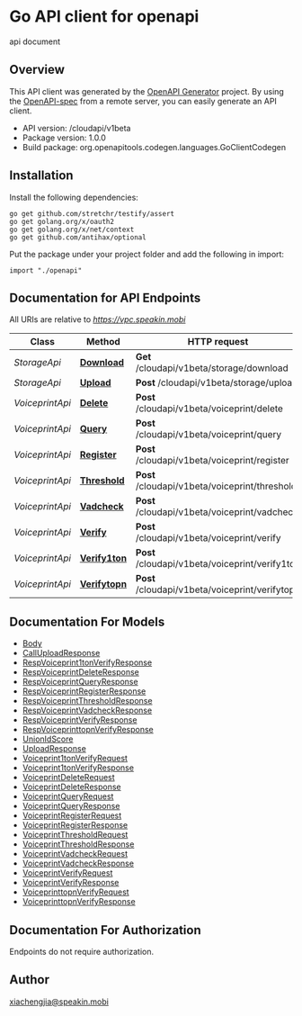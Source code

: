# Go API client for openapi

api document

## Overview
This API client was generated by the [OpenAPI Generator](https://openapi-generator.tech) project.  By using the [OpenAPI-spec](https://www.openapis.org/) from a remote server, you can easily generate an API client.

- API version: /cloudapi/v1beta
- Package version: 1.0.0
- Build package: org.openapitools.codegen.languages.GoClientCodegen

## Installation

Install the following dependencies:
```
go get github.com/stretchr/testify/assert
go get golang.org/x/oauth2
go get golang.org/x/net/context
go get github.com/antihax/optional
```

Put the package under your project folder and add the following in import:
```golang
import "./openapi"
```

## Documentation for API Endpoints

All URIs are relative to *https://vpc.speakin.mobi*

Class | Method | HTTP request | Description
------------ | ------------- | ------------- | -------------
*StorageApi* | [**Download**](docs/StorageApi.md#download) | **Get** /cloudapi/v1beta/storage/download | 
*StorageApi* | [**Upload**](docs/StorageApi.md#upload) | **Post** /cloudapi/v1beta/storage/upload | 
*VoiceprintApi* | [**Delete**](docs/VoiceprintApi.md#delete) | **Post** /cloudapi/v1beta/voiceprint/delete | 
*VoiceprintApi* | [**Query**](docs/VoiceprintApi.md#query) | **Post** /cloudapi/v1beta/voiceprint/query | 
*VoiceprintApi* | [**Register**](docs/VoiceprintApi.md#register) | **Post** /cloudapi/v1beta/voiceprint/register | 
*VoiceprintApi* | [**Threshold**](docs/VoiceprintApi.md#threshold) | **Post** /cloudapi/v1beta/voiceprint/threshold | 
*VoiceprintApi* | [**Vadcheck**](docs/VoiceprintApi.md#vadcheck) | **Post** /cloudapi/v1beta/voiceprint/vadcheck | 
*VoiceprintApi* | [**Verify**](docs/VoiceprintApi.md#verify) | **Post** /cloudapi/v1beta/voiceprint/verify | 
*VoiceprintApi* | [**Verify1ton**](docs/VoiceprintApi.md#verify1ton) | **Post** /cloudapi/v1beta/voiceprint/verify1ton | 
*VoiceprintApi* | [**Verifytopn**](docs/VoiceprintApi.md#verifytopn) | **Post** /cloudapi/v1beta/voiceprint/verifytopn | 


## Documentation For Models

 - [Body](docs/Body.md)
 - [CallUploadResponse](docs/CallUploadResponse.md)
 - [RespVoiceprint1tonVerifyResponse](docs/RespVoiceprint1tonVerifyResponse.md)
 - [RespVoiceprintDeleteResponse](docs/RespVoiceprintDeleteResponse.md)
 - [RespVoiceprintQueryResponse](docs/RespVoiceprintQueryResponse.md)
 - [RespVoiceprintRegisterResponse](docs/RespVoiceprintRegisterResponse.md)
 - [RespVoiceprintThresholdResponse](docs/RespVoiceprintThresholdResponse.md)
 - [RespVoiceprintVadcheckResponse](docs/RespVoiceprintVadcheckResponse.md)
 - [RespVoiceprintVerifyResponse](docs/RespVoiceprintVerifyResponse.md)
 - [RespVoiceprinttopnVerifyResponse](docs/RespVoiceprinttopnVerifyResponse.md)
 - [UnionIdScore](docs/UnionIdScore.md)
 - [UploadResponse](docs/UploadResponse.md)
 - [Voiceprint1tonVerifyRequest](docs/Voiceprint1tonVerifyRequest.md)
 - [Voiceprint1tonVerifyResponse](docs/Voiceprint1tonVerifyResponse.md)
 - [VoiceprintDeleteRequest](docs/VoiceprintDeleteRequest.md)
 - [VoiceprintDeleteResponse](docs/VoiceprintDeleteResponse.md)
 - [VoiceprintQueryRequest](docs/VoiceprintQueryRequest.md)
 - [VoiceprintQueryResponse](docs/VoiceprintQueryResponse.md)
 - [VoiceprintRegisterRequest](docs/VoiceprintRegisterRequest.md)
 - [VoiceprintRegisterResponse](docs/VoiceprintRegisterResponse.md)
 - [VoiceprintThresholdRequest](docs/VoiceprintThresholdRequest.md)
 - [VoiceprintThresholdResponse](docs/VoiceprintThresholdResponse.md)
 - [VoiceprintVadcheckRequest](docs/VoiceprintVadcheckRequest.md)
 - [VoiceprintVadcheckResponse](docs/VoiceprintVadcheckResponse.md)
 - [VoiceprintVerifyRequest](docs/VoiceprintVerifyRequest.md)
 - [VoiceprintVerifyResponse](docs/VoiceprintVerifyResponse.md)
 - [VoiceprinttopnVerifyRequest](docs/VoiceprinttopnVerifyRequest.md)
 - [VoiceprinttopnVerifyResponse](docs/VoiceprinttopnVerifyResponse.md)


## Documentation For Authorization
 Endpoints do not require authorization.


## Author

xiachengjia@speakin.mobi

